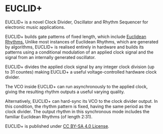 # EUCLID+
EUCLID+ is a novel Clock Divider, Oscillator and Rhythm Sequencer for electronic music applications. 

EUCLID+ builds gate patterns of fixed length, which include [Euclidean Rhythms.](https://en.wikipedia.org/wiki/Euclidean_rhythm) Unlike most instances of Euclidean Rhythms, which are generated by algorithms, EUCLID+ is realised entirely in hardware and builds its patterns using a conditional modulation of an applied clock signal and the signal from an internally generated oscillator.

EUCLID+ divides the applied clock signal by any integer clock division (up to 31 countes) making EUCLID+ a useful voltage-controlled hardware clock divider.

The VCO inside EUCLID+ can run asynchronously to the applied clock, giving the resulting rhythm outputs a useful varying quality.

Alternatively, EUCLID+ can hard-sync its VCO to the clock divider output. In this condition, the rhythm pattern is fixed, having the same period as the clock divider. The output rhythm in this synchronous mode includes the familiar Euclidean Rhythms (of length 2:31).

EUCLID+ is published under [CC BY-SA 4.0 License](https://github.com/m0xpd/EUCLIDplus/blob/main/LICENSE.txt).
